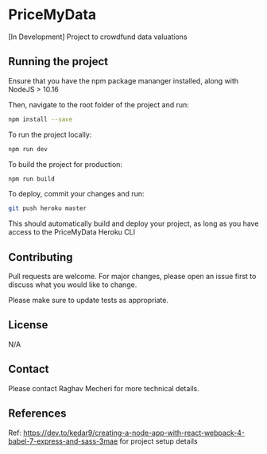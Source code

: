 # PriceMyData
[In Development] Project to crowdfund data valuations

## Running the project

Ensure that you have the npm package mananger installed, along with NodeJS > 10.16

Then, navigate to the root folder of the project and run: 

```bash
npm install --save
```
To run the project locally:

```bash
npm run dev
```

To build the project for production:

```bash
npm run build
```

To deploy, commit your changes and run:
```bash
git push heroku master
```
This should automatically build and deploy your project, as long as you have access to the PriceMyData Heroku CLI

## Contributing
Pull requests are welcome. For major changes, please open an issue first to discuss what you would like to change.

Please make sure to update tests as appropriate.

## License
N/A

## Contact
Please contact Raghav Mecheri for more technical details.

## References
Ref: https://dev.to/kedar9/creating-a-node-app-with-react-webpack-4-babel-7-express-and-sass-3mae for project setup details

